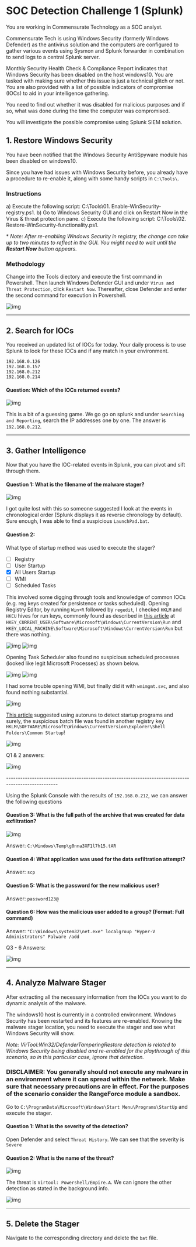 # SOC Detection Challenge 1 (Splunk)

You are working in Commensurate Technology as a SOC analyst.

Commensurate Tech is using Windows Security (formerly Windows Defender) as the antivirus solution and the computers are configured to gather various events using Sysmon and Splunk forwarder in combination to send logs to a central Splunk server.

Monthly Security Health Check & Compliance Report indicates that Windows Security has been disabled on the host windows10.
You are tasked with making sure whether this issue is just a technical glitch or not. You are also provided with a list of possible indicators of compromise (IOCs) to aid in your intelligence gathering.

You need to find out whether it was disabled for malicious purposes and if so, what was done during the time the computer was compromised.

You will investigate the possible compromise using Splunk SIEM solution.


## 1. Restore Windows Security
You have been notified that the Windows Security AntiSpyware module has been disabled on windows10.

Since you have had issues with Windows Security before, you already have a procedure to re-enable it, along with some handy scripts in `C:\Tools\`.

### Instructions

a) Execute the following script: C:\Tools\01. Enable-WinSecurity-registry.ps1.
b) Go to Windows Security GUI and click on Restart Now in the Virus & threat protection pane.
c) Execute the following script: C:\Tools\02. Restore-WinSecurity-functionality.ps1.

\* *Note: After re-enabling Windows Security in registry, the change can take up to two minutes to reflect in the GUI. You might need to wait until the **Restart Now** button appears.*

### Methodology

Change into the Tools diectory and execute the first command in Powershell. Then launch Windows Defender GUI and under `Virus and Threat Protection`, click `Restart Now`. Thereafter, close Defender and enter the second command for execution in Powershell.

![img](https://github.com/RyanNgCT/RangeForce-SOC-Chall/blob/main/Splunk/images%20for%20splunk/Screenshot%202021-05-21%20at%209.33.25%20AM.png)

---

## 2. Search for IOCs
You received an updated list of IOCs for today. Your daily process is to use Splunk to look for these IOCs and if any match in your environment.

```
192.168.0.126
192.168.0.157
192.168.0.212
192.168.0.214
```

#### Question: 	Which of the IOCs returned events?

![img](https://github.com/RyanNgCT/RangeForce-SOC-Chall/blob/main/Splunk/images%20for%20splunk/Screenshot%202021-05-19%20at%2010.34.43%20AM.png)

This is a bit of a guessing game. We go go on splunk and under `Searching and Reporting`, search the IP addresses one by one. The answer is `192.168.0.212`.

---

## 3. Gather Intelligence

Now that you have the IOC-related events in Splunk, you can pivot and sift through them.

#### Question 1: What is the filename of the malware stager?

![img](https://github.com/RyanNgCT/RangeForce-SOC-Chall/blob/main/Splunk/images%20for%20splunk/Screenshot%202021-05-21%20at%209.40.48%20AM.png)

I got quite lost with this so someone suggested I look at the events in chronological order (Splunk displays it as reverse chronology by default). Sure enough, I was able to find a suspicious `LaunchPad.bat`.

#### Question 2:	
What type of startup method was used to execute the stager?

 - [ ] Registry
 - [ ] User Startup
 - [x] All Users Startup
 - [ ] WMI
 - [ ] Scheduled Tasks

This involved some digging through tools and knowledge of common IOCs (e.g. reg keys created for persistence or tasks scheduled). Opening Registry Editor, by running `Win+R` followed by `regedit`, I checked `HKLM` and `HKCU` hives for run keys, commonly found as described in [this article](
https://pentestlab.blog/2019/10/01/persistence-registry-run-keys/) at `HKEY_CURRENT_USER\Software\Microsoft\Windows\CurrentVersion\Run` and `HKEY_LOCAL_MACHINE\Software\Microsoft\Windows\CurrentVersion\Run` but there was nothing.

![img](https://github.com/RyanNgCT/RangeForce-SOC-Chall/blob/main/Splunk/images%20for%20splunk/Screenshot%202021-05-21%20at%209.50.29%20AM.png)
![img](https://github.com/RyanNgCT/RangeForce-SOC-Chall/blob/main/Splunk/images%20for%20splunk/Screenshot%202021-05-21%20at%209.51.17%20AM.png)

Opening Task Scheduler also found no suspicious scheduled processes (looked like legit Microsoft Processes) as shown below.

![img](https://github.com/RyanNgCT/RangeForce-SOC-Chall/blob/main/Splunk/images%20for%20splunk/Screenshot%202021-05-21%20at%209.57.52%20AM.png)
![img](https://github.com/RyanNgCT/RangeForce-SOC-Chall/blob/main/Splunk/images%20for%20splunk/Screenshot%202021-05-23%20at%201.56.10%20PM.png)

I had some trouble opening WMI, but finally did it with `wmimgmt.svc`, and also found nothing substantial.

![img](https://github.com/RyanNgCT/RangeForce-SOC-Chall/blob/main/Splunk/images%20for%20splunk/Screenshot%202021-05-21%20at%209.55.11%20AM.png)

[This article](https://superuser.com/questions/1010345/how-to-find-all-startup-programs-on-windows-10) suggested using autoruns to detect startup programs and surely, the suspicious batch file was found in another registry key `HKLM\SOFTWARE\Microsoft\Windows\CurrentVersion\Explorer\Shell Folders\Common Startup`!

![img](https://github.com/RyanNgCT/RangeForce-SOC-Chall/blob/main/Splunk/images%20for%20splunk/Screenshot%202021-05-23%20at%201.59.13%20PM.png)

Q1 & 2 answers:

![img](https://github.com/RyanNgCT/RangeForce-SOC-Chall/blob/main/Splunk/images%20for%20splunk/Screenshot%202021-05-21%20at%209.57.08%20AM.png)

\----------------------------------------------------------------------------------------------------

Using the Splunk Console with the results of `192.168.0.212`, we can answer the following questions

#### Question 3: What is the full path of the archive that was created for data exfiltration?

![img](https://github.com/RyanNgCT/RangeForce-SOC-Chall/blob/main/Splunk/images%20for%20splunk/Screenshot%202021-05-19%20at%2010.47.37%20AM.png)

Answer: `C:\Windows\Temp\g0nna3XF1l7h15.tAR`

#### Question 4: What application was used for the data exfiltration attempt?

Answer: `scp`


#### Question 5: What is the password for the new malicious user?

Answer: `password123@`


#### Question 6: How was the malicious user added to a group? (Format: Full command)

Answer: `"C:\Windows\system32\net.exe" localgroup "Hyper-V Administrators" Palware /add`

Q3 - 6 Answers:

![img](https://github.com/RyanNgCT/RangeForce-SOC-Chall/blob/main/Splunk/images%20for%20splunk/Screenshot%202021-05-19%20at%2011.13.07%20AM.png)

---

## 4. Analyze Malware Stager
After extracting all the necessary information from the IOCs you want to do dynamic analysis of the malware.

The windows10 host is currently in a controlled environment. Windows Security has been restarted and its features are re-enabled. Knowing the malware stager location, you need to execute the stager and see what Windows Security will show.

_Note: VirTool:Win32/DefenderTamperingRestore detection is related to Windows Security being disabled and re-enabled for the playthrough of this scenario, so in this particular case, ignore that detection._

### DISCLAIMER: You generally should not execute any malware in an environment where it can spread within the network. Make sure that necessary precautions are in effect. For the purposes of the scenario consider the RangeForce module a sandbox.

Go to `C:\ProgramData\Microsoft\Windows\Start Menu\Programs\StartUp` and execute the stager.

#### Question 1: What is the severity of the detection?

Open Defender and select `Threat History`. We can see that the severity is `Severe`

#### Question 2: What is the name of the threat?

![img](https://github.com/RyanNgCT/RangeForce-SOC-Chall/blob/main/Splunk/images%20for%20splunk/Screenshot%202021-05-21%20at%2010.02.51%20AM.png)

The threat is `Virtool: Powershell/Empire.A`. We can ignore the other detection as stated in the background info.

![img](https://github.com/RyanNgCT/RangeForce-SOC-Chall/blob/main/Splunk/images%20for%20splunk/Screenshot%202021-05-21%20at%2010.03.21%20AM.png)

---

## 5. Delete the Stager

Navigate to the corresponding directory and delete the `bat` file.
